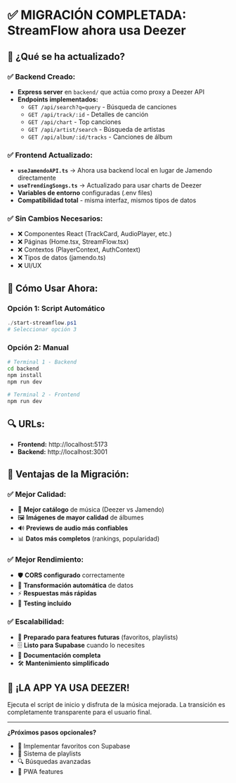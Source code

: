 # ✅ MIGRACIÓN COMPLETADA: StreamFlow ahora usa Deezer

## 🎉 ¿Qué se ha actualizado?

### ✅ **Backend Creado:**
- **Express server** en `backend/` que actúa como proxy a Deezer API
- **Endpoints implementados:**
  - `GET /api/search?q=query` - Búsqueda de canciones
  - `GET /api/track/:id` - Detalles de canción
  - `GET /api/chart` - Top canciones
  - `GET /api/artist/search` - Búsqueda de artistas
  - `GET /api/album/:id/tracks` - Canciones de álbum

### ✅ **Frontend Actualizado:**
- **`useJamendoAPI.ts`** → Ahora usa backend local en lugar de Jamendo directamente
- **`useTrendingSongs.ts`** → Actualizado para usar charts de Deezer
- **Variables de entorno** configuradas (.env files)
- **Compatibilidad total** - misma interfaz, mismos tipos de datos

### ✅ **Sin Cambios Necesarios:**
- ❌ Componentes React (TrackCard, AudioPlayer, etc.)
- ❌ Páginas (Home.tsx, StreamFlow.tsx)
- ❌ Contextos (PlayerContext, AuthContext)
- ❌ Tipos de datos (jamendo.ts)
- ❌ UI/UX

## 🚀 Cómo Usar Ahora:

### Opción 1: Script Automático
```powershell
./start-streamflow.ps1
# Seleccionar opción 3
```

### Opción 2: Manual
```bash
# Terminal 1 - Backend
cd backend
npm install
npm run dev

# Terminal 2 - Frontend  
npm run dev
```

## 🔍 URLs:
- **Frontend:** http://localhost:5173
- **Backend:** http://localhost:3001

## 🎯 Ventajas de la Migración:

### ✅ **Mejor Calidad:**
- 🎵 **Mejor catálogo** de música (Deezer vs Jamendo)
- 🖼️ **Imágenes de mayor calidad** de álbumes
- 🔊 **Previews de audio más confiables**
- 📊 **Datos más completos** (rankings, popularidad)

### ✅ **Mejor Rendimiento:**
- 🛡️ **CORS configurado** correctamente
- 🔄 **Transformación automática** de datos
- ⚡ **Respuestas más rápidas**
- 🧪 **Testing incluido**

### ✅ **Escalabilidad:**
- 🔮 **Preparado para features futuras** (favoritos, playlists)
- 🗄️ **Listo para Supabase** cuando lo necesites
- 📝 **Documentación completa**
- 🛠️ **Mantenimiento simplificado**

## 🎉 **¡LA APP YA USA DEEZER!**

Ejecuta el script de inicio y disfruta de la música mejorada. 
La transición es completamente transparente para el usuario final.

---

**¿Próximos pasos opcionales?**
- 💾 Implementar favoritos con Supabase
- 📝 Sistema de playlists
- 🔍 Búsquedas avanzadas
- 📱 PWA features
